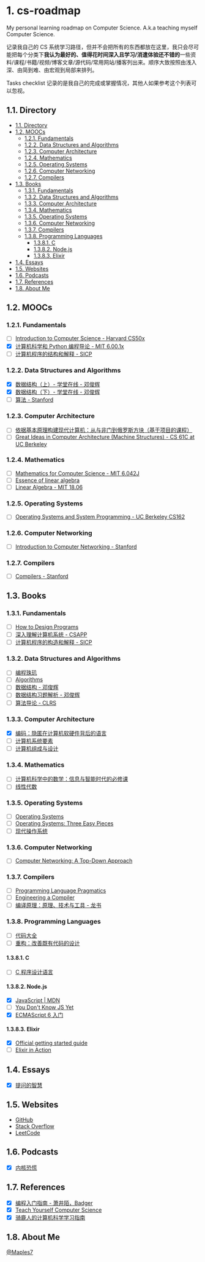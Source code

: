 # 1. cs-roadmap

My personal learning roadmap on Computer Science. A.k.a teaching myself Computer Science.

记录我自己的 CS 系统学习路径，但并不会把所有的东西都放在这里，我只会尽可能把每个分类下**我认为最好的、值得花时间深入且学习/消遣体验还不错的**一些资料/课程/书籍/视频/博客文章/源代码/常用网站/播客列出来。顺序大致按照由浅入深、由简到难、由宏观到局部来排列。

Tasks checklist 记录的是我自己的完成或掌握情况，其他人如果参考这个列表可以忽视。

## 1.1. Directory

<!-- TOC orderedlist:true depthfrom:2 -->

- [1.1. Directory](#11-directory)
- [1.2. MOOCs](#12-moocs)
  - [1.2.1. Fundamentals](#121-fundamentals)
  - [1.2.2. Data Structures and Algorithms](#122-data-structures-and-algorithms)
  - [1.2.3. Computer Architecture](#123-computer-architecture)
  - [1.2.4. Mathematics](#124-mathematics)
  - [1.2.5. Operating Systems](#125-operating-systems)
  - [1.2.6. Computer Networking](#126-computer-networking)
  - [1.2.7. Compilers](#127-compilers)
- [1.3. Books](#13-books)
  - [1.3.1. Fundamentals](#131-fundamentals)
  - [1.3.2. Data Structures and Algorithms](#132-data-structures-and-algorithms)
  - [1.3.3. Computer Architecture](#133-computer-architecture)
  - [1.3.4. Mathematics](#134-mathematics)
  - [1.3.5. Operating Systems](#135-operating-systems)
  - [1.3.6. Computer Networking](#136-computer-networking)
  - [1.3.7. Compilers](#137-compilers)
  - [1.3.8. Programming Languages](#138-programming-languages)
    - [1.3.8.1. C](#1381-c)
    - [1.3.8.2. Node.js](#1382-nodejs)
    - [1.3.8.3. Elixir](#1383-elixir)
- [1.4. Essays](#14-essays)
- [1.5. Websites](#15-websites)
- [1.6. Podcasts](#16-podcasts)
- [1.7. References](#17-references)
- [1.8. About Me](#18-about-me)

<!-- /TOC -->

## 1.2. MOOCs

### 1.2.1. Fundamentals

- [ ] [Introduction to Computer Science - Harvard CS50x](https://www.edx.org/course/cs50s-introduction-to-computer-science)
- [x] [计算机科学和 Python 编程导论 - MIT 6.00.1x](https://www.xuetangx.com/courses/course-v1:MITx+6_00_1x+sp/about)
- [ ] [计算机程序的结构和解释 - SICP](https://github.com/DeathKing/Learning-SICP/)

### 1.2.2. Data Structures and Algorithms

- [x] [数据结构（上）- 学堂在线 - 邓俊辉](https://next.xuetangx.com/course/THU08091000384/)
- [x] [数据结构（下）- 学堂在线 - 邓俊辉](https://next.xuetangx.com/course/THU08091002048/)
- [ ] [算法 - Stanford](https://www.coursera.org/specializations/algorithms)

### 1.2.3. Computer Architecture

- [ ] [依据基本原理构建现代计算机：从与非门到俄罗斯方块（基于项目的课程）](https://www.coursera.org/learn/build-a-computer)
- [ ] [Great Ideas in Computer Architecture (Machine Structures) - CS 61C at UC Berkeley](https://cs61c.org/)

### 1.2.4. Mathematics

- [ ] [Mathematics for Computer Science - MIT 6.042J](https://www.youtube.com/playlist?list=PLUl4u3cNGP60UlabZBeeqOuoLuj_KNphQ)
- [ ] [Essence of linear algebra](https://www.youtube.com/playlist?list=PLZHQObOWTQDPD3MizzM2xVFitgF8hE_ab)
- [ ] [Linear Algebra - MIT 18.06](http://web.mit.edu/18.06/www/videos.shtml)

### 1.2.5. Operating Systems

- [ ] [Operating Systems and System Programming - UC Berkeley CS162](https://github.com/Berkeley-CS162)

### 1.2.6. Computer Networking

- [ ] [Introduction to Computer Networking - Stanford](https://lagunita.stanford.edu/courses/Engineering/Networking-SP/SelfPaced/about)

### 1.2.7. Compilers

- [ ] [Compilers - Stanford](https://lagunita.stanford.edu/courses/Engineering/Compilers/Fall2014/about)

## 1.3. Books

### 1.3.1. Fundamentals

- [ ] [How to Design Programs](https://book.douban.com/subject/30175977/)
- [ ] [深入理解计算机系统 - CSAPP](https://book.douban.com/subject/5333562/)
- [ ] [计算机程序的构造和解释 - SICP](https://book.douban.com/subject/1148282/)

### 1.3.2. Data Structures and Algorithms

- [ ] [编程珠玑](https://book.douban.com/subject/26302533/)
- [ ] [Algorithms](https://book.douban.com/subject/1996256/)
- [ ] [数据结构 - 邓俊辉](https://book.douban.com/subject/25859528/)
- [ ] [数据结构习题解析 - 邓俊辉](https://book.douban.com/subject/26365845/)
- [ ] [算法导论 - CLRS](https://book.douban.com/subject/20432061/)

### 1.3.3. Computer Architecture

- [x] [编码：隐匿在计算机软硬件背后的语言](https://book.douban.com/subject/4822685/)
- [ ] [计算机系统要素](https://book.douban.com/subject/1998341/)
- [ ] [计算机组成与设计](https://book.douban.com/subject/26604008/)

### 1.3.4. Mathematics

- [ ] [计算机科学中的数学：信息与智能时代的必修课](https://book.douban.com/subject/33396340/)
- [ ] [线性代数](https://book.douban.com/subject/34820335/)

### 1.3.5. Operating Systems

- [ ] [Operating Systems](https://book.douban.com/subject/25984145/)
- [ ] [Operating Systems: Three Easy Pieces](https://book.douban.com/subject/19973015/)
- [ ] [现代操作系统](https://book.douban.com/subject/27096665/)

### 1.3.6. Computer Networking

- [ ] [Computer Networking: A Top-Down Approach](https://book.douban.com/subject/10573157/)

### 1.3.7. Compilers

- [ ] [Programming Language Pragmatics](https://book.douban.com/subject/3743526/)
- [ ] [Engineering a Compiler](https://book.douban.com/subject/5288601/)
- [ ] [编译原理：原理、技术与工具 - 龙书](https://book.douban.com/subject/3296317/)

### 1.3.8. Programming Languages

- [ ] [代码大全](https://book.douban.com/subject/1477390/)
- [ ] [重构：改善既有代码的设计](https://book.douban.com/subject/4262627/)

#### 1.3.8.1. C

- [ ] [C 程序设计语言](https://book.douban.com/subject/1139336/)

#### 1.3.8.2. Node.js

- [x] [JavaScript | MDN](https://developer.mozilla.org/zh-CN/docs/Web/JavaScript)
- [ ] [You Don't Know JS Yet](https://github.com/getify/You-Dont-Know-JS)
- [x] [ECMAScript 6 入门](http://es6.ruanyifeng.com/)

#### 1.3.8.3. Elixir

- [x] [Official getting started guide](https://elixir-lang.org/getting-started/introduction.html)
- [ ] [Elixir in Action](https://book.douban.com/subject/25897187/)

## 1.4. Essays

- [x] [提问的智慧](https://zh.wikipedia.org/wiki/提问的智慧)

## 1.5. Websites

- [GitHub](https://github.com/)
- [Stack Overflow](https://stackoverflow.com/)
- [LeetCode](https://leetcode.com/)

## 1.6. Podcasts

- [x] [内核恐慌](https://kernelpanic.fm/)

## 1.7. References

- [x] [编程入门指南 - 萧井陌，Badger](https://zhuanlan.zhihu.com/p/19959253)
- [x] [Teach Yourself Computer Science](https://teachyourselfcs.com/)
- [x] [骑鹿人的计算机科学学习指南](http://cslearner.cn/)

## 1.8. About Me

[@Maples7](http://maples7.com/about/)
